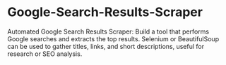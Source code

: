 # Google-Search-Results-Scraper
Automated Google Search Results Scraper: Build a tool that performs Google searches and 
extracts the top results. Selenium or BeautifulSoup can be used to gather titles, links, and short 
descriptions, useful for research or SEO analysis.
